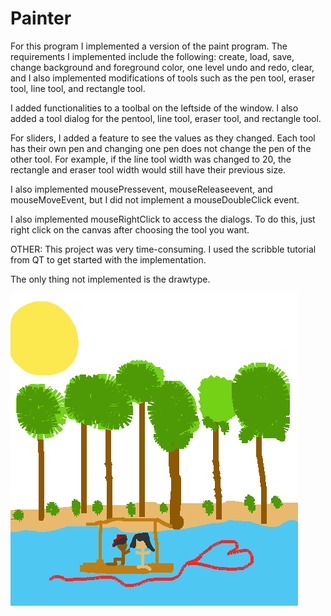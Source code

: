 # Painter
For this program I implemented a version of the paint program.
The requirements I implemented include the following:
create, load, save, change background and foreground color, one level undo and redo,
clear, and I also implemented modifications of tools such as the pen tool,
eraser tool, line tool, and rectangle tool.

I added functionalities to a toolbal on the leftside of the window.
I also added a tool dialog for the pentool, line tool, eraser tool, and rectangle tool.

For sliders, I added a feature to see the values as they changed. 
Each tool has their own pen and changing one pen does not change the pen of
the other tool. For example, if the line tool width was changed to 20, the rectangle and
eraser tool width would still have their previous size.

I also implemented mousePressevent, mouseReleaseevent, and mouseMoveEvent, but I did
not implement a mouseDoubleClick event.

I also implemented mouseRightClick to access the dialogs. To do this, just right click
on the canvas after choosing the tool you want.

OTHER:
This project was very time-consuming.
I used the scribble tutorial from QT to get started with the implementation.

The only thing not implemented is the drawtype.


![alt text](https://raw.githubusercontent.com/Flavyoo/Painter/master/build-bitmap-Desktop_Qt_5_8_0_GCC_64bit-Debug/paradise.bmp)
